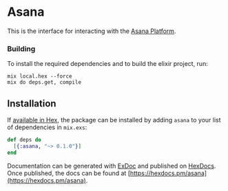 # Asana

This is the interface for interacting with the [Asana Platform](https://asana.com/developers/).

### Building

To install the required dependencies and to build the elixir project, run:
```
mix local.hex --force
mix do deps.get, compile
```

## Installation

If [available in Hex](https://hex.pm/docs/publish), the package can be installed
by adding `asana` to your list of dependencies in `mix.exs`:

```elixir
def deps do
  [{:asana, "~> 0.1.0"}]
end
```

Documentation can be generated with [ExDoc](https://github.com/elixir-lang/ex_doc)
and published on [HexDocs](https://hexdocs.pm). Once published, the docs can
be found at [https://hexdocs.pm/asana](https://hexdocs.pm/asana).
